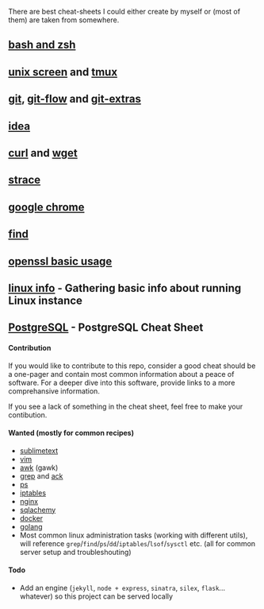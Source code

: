 There are best cheat-sheets I could either create by myself or (most of them) are taken from somewhere.

## [bash and zsh](src/bash-zsh.md)
## [unix screen](src/screen.md) and [tmux](src/tmux.md)
## [git](src/git.md), [git-flow](src/git-flow.md) and [git-extras](src/git-extras.md)
## [idea](src/idea.md)
## [curl](src/curl.md) and [wget](src/wget.md)
## [strace](src/strace.md)
## [google chrome](src/google-chrome.md)
## [find](src/find.md)
## [openssl basic usage](src/openssl.md)
## [linux info](src/linux-info.md) - Gathering basic info about running Linux instance
## [PostgreSQL](src/pg.md) - PostgreSQL Cheat Sheet

#### Contribution

If you would like to contribute to this repo, consider a good cheat should be a one-pager and contain most common information about a peace of software.
For a deeper dive into this software, provide links to a more comprehansive information.

If you see a lack of something in the cheat sheet, feel free to make your contibution.

#### Wanted (mostly for common recipes)

* [sublimetext](https://www.sublimetext.com/)
* [vim](http://www.vim.org/)
* [awk](http://www.gnu.org/software/gawk/manual/gawk.html) (gawk)
* [grep](https://www.gnu.org/software/grep/) and [ack](http://beyondgrep.com/)
* [ps](https://en.wikipedia.org/wiki/Ps_(Unix))
* [iptables](http://linux.die.net/man/8/iptables)
* [nginx](http://nginx.org/)
* [sqlachemy](http://www.sqlalchemy.org/)
* [docker](https://www.docker.com/)
* [golang](https://golang.org/)
* Most common linux administration tasks (working with different utils), will reference `grep`/`find`/`ps`/`dd`/`iptables`/`lsof`/`sysctl` etc. (all for common server setup and troubleshouting)

#### Todo

* Add an engine (`jekyll`, `node + express`, `sinatra`, `silex`, `flask`... whatever) so this project can be served locally
